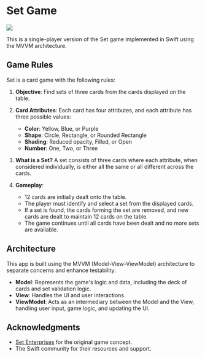 # Set Game

![](Homescreen.png)

This is a single-player version of the Set game implemented in Swift using the MVVM architecture.

## Game Rules

Set is a card game with the following rules:

1. **Objective**: Find sets of three cards from the cards displayed on the table.
2. **Card Attributes**: Each card has four attributes, and each attribute has three possible values:
   - **Color**: Yellow, Blue, or Purple
   - **Shape**: Circle, Rectangle, or Rounded Rectangle
   - **Shading**: Reduced opacity, Filled, or Open
   - **Number**: One, Two, or Three

3. **What is a Set?** A set consists of three cards where each attribute, when considered individually, is either all the same or all different across the cards.
4. **Gameplay**:
   - 12 cards are initially dealt onto the table.
   - The player must identify and select a set from the displayed cards.
   - If a set is found, the cards forming the set are removed, and new cards are dealt to maintain 12 cards on the table.
   - The game continues until all cards have been dealt and no more sets are available.

## Architecture

This app is built using the MVVM (Model-View-ViewModel) architecture to separate concerns and enhance testability:

- **Model**: Represents the game's logic and data, including the deck of cards and set validation logic.
- **View**: Handles the UI and user interactions.
- **ViewModel**: Acts as an intermediary between the Model and the View, handling user input, game logic, and updating the UI.

## Acknowledgments

- [Set Enterprises](https://www.setgame.com) for the original game concept.
- The Swift community for their resources and support.
